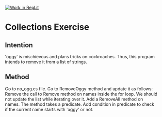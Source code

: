 [![Work in Repl.it](https://classroom.github.com/assets/work-in-replit-14baed9a392b3a25080506f3b7b6d57f295ec2978f6f33ec97e36a161684cbe9.svg)](https://classroom.github.com/online_ide?assignment_repo_id=2970299&assignment_repo_type=AssignmentRepo)
# Collections Exercise

## Intention

'oggy' is mischievous and plans tricks on cockroaches.
Thus, this program intends to remove it from a list of strings.

## Method

Go to no_ogg.cs file.
Go to RemoveOggy method and update it as follows:
  Remove the call to Remove method on names inside the for loop.
  We should not update the list while iterating over it. 
  Add a RemoveAll method on names. 
  The method takes a predicate. 
  Add condition in predicate to check if the current name starts with 'oggy' or not.
